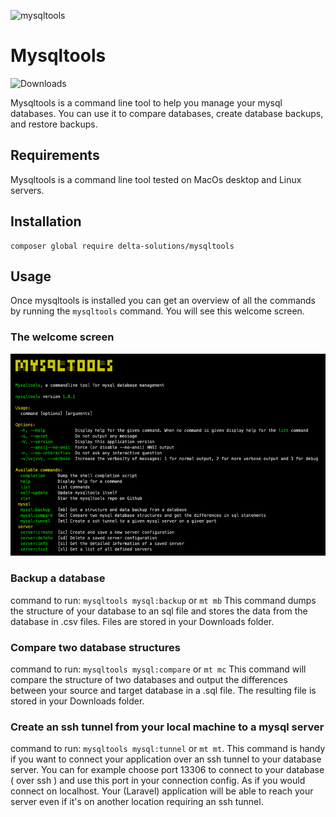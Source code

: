 ![mysqltools](https://banners.beyondco.de/mysqltools.png?theme=light&packageManager=composer+require&packageName=delta-solutions%2Fmysqltools&pattern=architect&style=style_1&description=Mysqltools+is+a+command+line+tool+to+compare+database+structures+and+backup+and+restore+them&md=1&showWatermark=0&fontSize=100px&images=database)
# Mysqltools


![Downloads](https://img.shields.io/packagist/dt/delta-solutions/mysqltools.svg?style=flat-square)

Mysqltools is a command line tool to help you manage your mysql databases.  You can use it 
to compare databases, create database backups, and restore backups.

## Requirements

Mysqltools is a command line tool tested on MacOs desktop and Linux servers.

## Installation

````shell
composer global require delta-solutions/mysqltools
````

## Usage

Once mysqltools is installed you can get an overview of all the commands by running the `mysqltools` command.  You will see this
welcome screen.

### The welcome screen

![Mysqltools home screen](brand/brand.png?raw=true "Mysqltools home screen")

### Backup a database

command to run: `mysqltools mysql:backup` or `mt mb`
This command dumps the structure of your database to an sql file and stores the data from the database in .csv files.  Files are stored in your Downloads folder.

### Compare two database structures

command to run: `mysqltools mysql:compare` or `mt mc`
This command will compare the structure of two databases and output the differences between your source and target database in a .sql file. The resulting file is stored in your Downloads folder.

### Create an ssh tunnel from your local machine to a mysql server

command to run: `mysqltools mysql:tunnel` or `mt mt`.  This command is handy if you want to connect your application over an ssh tunnel to your database server.  You can for example choose port 13306 to connect to your database ( over ssh ) and use this port in your connection config.  As if you would connect on localhost.
Your (Laravel) application will be able to reach your server even if it's on another location requiring an ssh tunnel.





